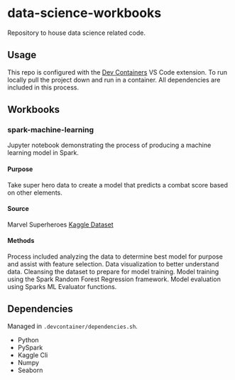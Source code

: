 # data-science-workbooks
Repository to house data science related code. 
## Usage
This repo is configured with the [Dev Containers](https://marketplace.visualstudio.com/items?itemName=ms-vscode-remote.remote-containers) VS Code extension. To run locally pull the project down and run in a container. All dependencies are included in this process.
## Workbooks
### spark-machine-learning
Jupyter notebook demonstrating the process of producing a machine learning model in Spark. 
#### Purpose
Take super hero data to create a model that predicts a combat score based on other elements.
#### Source
Marvel Superheroes [Kaggle Dataset](https://www.kaggle.com/datasets/dannielr/marvel-superheroes?select=charcters_stats.csv)
#### Methods
Process included analyzing the data to determine best model for purpose and assist with feature selection. Data visualization to better understand data. Cleansing the dataset to prepare for model training. Model training using the Spark Random Forest Regression framework. Model evaluation using Sparks ML Evaluator functions.
## Dependencies
Managed in `.devcontainer/dependencies.sh`.
* Python
* PySpark
* Kaggle Cli
* Numpy
* Seaborn
